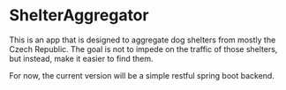 # ShelterAggregator

This is an app that is designed to aggregate dog shelters from mostly the Czech Republic. The goal is not to impede on the traffic of those shelters, but instead, make it easier to find them.

For now, the current version will be a simple restful spring boot backend.
